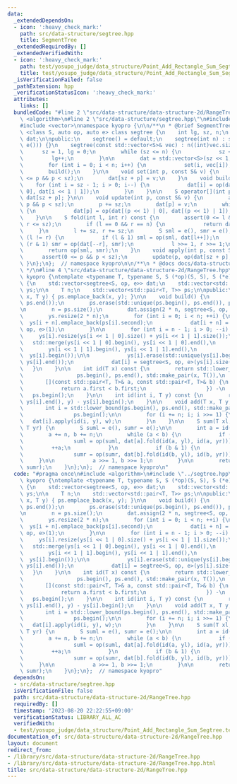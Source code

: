 ```yaml
---
data:
  _extendedDependsOn:
  - icon: ':heavy_check_mark:'
    path: src/data-structure/segtree.hpp
    title: SegmentTree
  _extendedRequiredBy: []
  _extendedVerifiedWith:
  - icon: ':heavy_check_mark:'
    path: test/yosupo_judge/data_structure/Point_Add_Rectangle_Sum_Segtree.test.cpp
    title: test/yosupo_judge/data_structure/Point_Add_Rectangle_Sum_Segtree.test.cpp
  _isVerificationFailed: false
  _pathExtension: hpp
  _verificationStatusIcon: ':heavy_check_mark:'
  attributes:
    links: []
  bundledCode: "#line 2 \"src/data-structure/data-structure-2d/RangeTree.hpp\"\n#include\
    \ <algorithm>\n#line 2 \"src/data-structure/segtree.hpp\"\n#include <cassert>\n\
    #include <vector>\nnamespace kyopro {\n\n/**\n * @brief SegmentTree\n */\ntemplate\
    \ <class S, auto op, auto e> class segtree {\n    int lg, sz, n;\n    std::vector<S>\
    \ dat;\n\npublic:\n    segtree() = default;\n    segtree(int n) : segtree(std::vector<S>(n,\
    \ e())) {}\n    segtree(const std::vector<S>& vec) : n((int)vec.size()) {\n  \
    \      sz = 1, lg = 0;\n        while (sz <= n) {\n            sz <<= 1;\n   \
    \         lg++;\n        }\n\n        dat = std::vector<S>(sz << 1, e());\n\n\
    \        for (int i = 0; i < n; i++) {\n            set(i, vec[i]);\n        }\n\
    \        build();\n    }\n\n    void set(int p, const S& v) {\n        assert(0\
    \ <= p && p < sz);\n        dat[sz + p] = v;\n    }\n    void build() {\n    \
    \    for (int i = sz - 1; i > 0; i--) {\n            dat[i] = op(dat[i << 1 |\
    \ 0], dat[i << 1 | 1]);\n        }\n    }\n\n    S operator[](int p) const { return\
    \ dat[sz + p]; }\n\n    void update(int p, const S& v) {\n        assert(0 <=\
    \ p && p < sz);\n        p += sz;\n        dat[p] = v;\n        while (p >>= 1)\
    \ {\n            dat[p] = op(dat[(p << 1) | 0], dat[(p << 1) | 1]);\n        }\n\
    \    }\n\n    S fold(int l, int r) const {\n        assert(0 <= l && l <= r &&\
    \ r <= sz);\n        if (l == 0 && r == n) {\n            return dat[1];\n   \
    \     }\n        l += sz, r += sz;\n        S sml = e(), smr = e();\n        while\
    \ (l != r) {\n            if (l & 1) sml = op(sml, dat[l++]);\n            if\
    \ (r & 1) smr = op(dat[--r], smr);\n            l >>= 1, r >>= 1;\n        }\n\
    \        return op(sml, smr);\n    }\n    void apply(int p, const S& v) {\n  \
    \      assert(0 <= p && p < sz);\n        update(p, op(dat[sz + p], v));\n   \
    \ }\n};\n};  // namespace kyopro\n\n/**\n * @docs docs/data-structure/segtree.md\n\
    \ */\n#line 4 \"src/data-structure/data-structure-2d/RangeTree.hpp\"\nnamespace\
    \ kyopro {\ntemplate <typename T, typename S, S (*op)(S, S), S (*e)()> class RangeTree\
    \ {\n    std::vector<segtree<S, op, e>> dat;\n    std::vector<std::vector<T>>\
    \ ys;\n\n    T n;\n    std::vector<std::pair<T, T>> ps;\n\npublic:\n    void add_point(T\
    \ x, T y) { ps.emplace_back(x, y); }\n\n    void build() {\n        std::sort(ps.begin(),\
    \ ps.end());\n        ps.erase(std::unique(ps.begin(), ps.end()), ps.end());\n\
    \n        n = ps.size();\n        dat.assign(2 * n, segtree<S, op, e>());\n\n\
    \        ys.resize(2 * n);\n        for (int i = 0; i < n; ++i) {\n          \
    \  ys[i + n].emplace_back(ps[i].second);\n            dat[i + n] = segtree<S,\
    \ op, e>(1);\n        }\n\n        for (int i = n - 1; i > 0; --i) {\n       \
    \     ys[i].resize(ys[i << 1 | 0].size() + ys[i << 1 | 1].size());\n         \
    \   std::merge(ys[i << 1 | 0].begin(), ys[i << 1 | 0].end(),\n               \
    \        ys[i << 1 | 1].begin(), ys[i << 1 | 1].end(),\n                     \
    \  ys[i].begin());\n\n            ys[i].erase(std::unique(ys[i].begin(), ys[i].end()),\
    \ ys[i].end());\n            dat[i] = segtree<S, op, e>(ys[i].size());\n     \
    \   }\n    }\n\n    int id(T x) const {\n        return std::lower_bound(\n  \
    \                 ps.begin(), ps.end(), std::make_pair(x, T()),\n            \
    \       [](const std::pair<T, T>& a, const std::pair<T, T>& b) {\n           \
    \            return a.first < b.first;\n                   }) -\n            \
    \   ps.begin();\n    }\n\n    int id(int i, T y) const {\n        return std::lower_bound(ys[i].begin(),\
    \ ys[i].end(), y) - ys[i].begin();\n    }\n\n    void add(T x, T y, S w) {\n \
    \       int i = std::lower_bound(ps.begin(), ps.end(), std::make_pair(x, y)) -\n\
    \                ps.begin();\n\n        for (i += n; i; i >>= 1) {\n         \
    \   dat[i].apply(id(i, y), w);\n        }\n    }\n\n    S sum(T xl, T yl, T xr,\
    \ T yr) {\n        S suml = e(), sumr = e();\n\n        int a = id(xl), b = id(xr);\n\
    \        a += n, b += n;\n        while (a < b) {\n            if (a & 1) {\n\
    \                suml = op(suml, dat[a].fold(id(a, yl), id(a, yr)));\n       \
    \         ++a;\n            }\n            if (b & 1) {\n                --b;\n\
    \                sumr = op(sumr, dat[b].fold(id(b, yl), id(b, yr)));\n       \
    \     }\n\n            a >>= 1, b >>= 1;\n        }\n\n        return op(suml,\
    \ sumr);\n    }\n};\n};  // namespace kyopro\n"
  code: "#pragma once\n#include <algorithm>\n#include \"../segtree.hpp\"\nnamespace\
    \ kyopro {\ntemplate <typename T, typename S, S (*op)(S, S), S (*e)()> class RangeTree\
    \ {\n    std::vector<segtree<S, op, e>> dat;\n    std::vector<std::vector<T>>\
    \ ys;\n\n    T n;\n    std::vector<std::pair<T, T>> ps;\n\npublic:\n    void add_point(T\
    \ x, T y) { ps.emplace_back(x, y); }\n\n    void build() {\n        std::sort(ps.begin(),\
    \ ps.end());\n        ps.erase(std::unique(ps.begin(), ps.end()), ps.end());\n\
    \n        n = ps.size();\n        dat.assign(2 * n, segtree<S, op, e>());\n\n\
    \        ys.resize(2 * n);\n        for (int i = 0; i < n; ++i) {\n          \
    \  ys[i + n].emplace_back(ps[i].second);\n            dat[i + n] = segtree<S,\
    \ op, e>(1);\n        }\n\n        for (int i = n - 1; i > 0; --i) {\n       \
    \     ys[i].resize(ys[i << 1 | 0].size() + ys[i << 1 | 1].size());\n         \
    \   std::merge(ys[i << 1 | 0].begin(), ys[i << 1 | 0].end(),\n               \
    \        ys[i << 1 | 1].begin(), ys[i << 1 | 1].end(),\n                     \
    \  ys[i].begin());\n\n            ys[i].erase(std::unique(ys[i].begin(), ys[i].end()),\
    \ ys[i].end());\n            dat[i] = segtree<S, op, e>(ys[i].size());\n     \
    \   }\n    }\n\n    int id(T x) const {\n        return std::lower_bound(\n  \
    \                 ps.begin(), ps.end(), std::make_pair(x, T()),\n            \
    \       [](const std::pair<T, T>& a, const std::pair<T, T>& b) {\n           \
    \            return a.first < b.first;\n                   }) -\n            \
    \   ps.begin();\n    }\n\n    int id(int i, T y) const {\n        return std::lower_bound(ys[i].begin(),\
    \ ys[i].end(), y) - ys[i].begin();\n    }\n\n    void add(T x, T y, S w) {\n \
    \       int i = std::lower_bound(ps.begin(), ps.end(), std::make_pair(x, y)) -\n\
    \                ps.begin();\n\n        for (i += n; i; i >>= 1) {\n         \
    \   dat[i].apply(id(i, y), w);\n        }\n    }\n\n    S sum(T xl, T yl, T xr,\
    \ T yr) {\n        S suml = e(), sumr = e();\n\n        int a = id(xl), b = id(xr);\n\
    \        a += n, b += n;\n        while (a < b) {\n            if (a & 1) {\n\
    \                suml = op(suml, dat[a].fold(id(a, yl), id(a, yr)));\n       \
    \         ++a;\n            }\n            if (b & 1) {\n                --b;\n\
    \                sumr = op(sumr, dat[b].fold(id(b, yl), id(b, yr)));\n       \
    \     }\n\n            a >>= 1, b >>= 1;\n        }\n\n        return op(suml,\
    \ sumr);\n    }\n};\n};  // namespace kyopro"
  dependsOn:
  - src/data-structure/segtree.hpp
  isVerificationFile: false
  path: src/data-structure/data-structure-2d/RangeTree.hpp
  requiredBy: []
  timestamp: '2023-08-20 22:22:55+09:00'
  verificationStatus: LIBRARY_ALL_AC
  verifiedWith:
  - test/yosupo_judge/data_structure/Point_Add_Rectangle_Sum_Segtree.test.cpp
documentation_of: src/data-structure/data-structure-2d/RangeTree.hpp
layout: document
redirect_from:
- /library/src/data-structure/data-structure-2d/RangeTree.hpp
- /library/src/data-structure/data-structure-2d/RangeTree.hpp.html
title: src/data-structure/data-structure-2d/RangeTree.hpp
---
```

